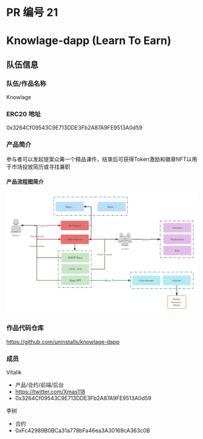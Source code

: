 # PR 编号 21 
# Knowlage-dapp (Learn To Earn)

## 队伍信息
### 队伍/作品名称
Knowlage

### ERC20 地址
0x3264Cf09543C9E713DDE3Fb2A87A9FE9513A0d59

### 产品简介
参与者可以发起提案众筹一个精品课件，结束后可获得Token激励和徽章NFT以用于市场投放简历或寻找兼职

#### 产品流程图简介
![image](./source/img/system.png)

### 作品代码仓库
https://github.com/uninstalls/knowlage-dapp

### 成员

Vitalik
- 产品/合约/前端/后台
- https://twitter.com/Xmas118
- 0x3264Cf09543C9E713DDE3Fb2A87A9FE9513A0d59

李树
- 合约
- 0xFc42989B0BCa31a778bFa46ea3A30169cA363c0B
